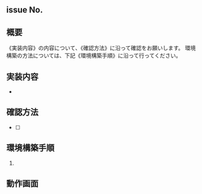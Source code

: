 ## issue No.


## 概要
《実装内容》の内容について、《確認方法》に沿って確認をお願いします。
環境構築の方法については、下記《環境構築手順》に沿って行ってください。

## 実装内容
- 

## 確認方法
- [ ] 

## 環境構築手順
1. 

## 動作画面
